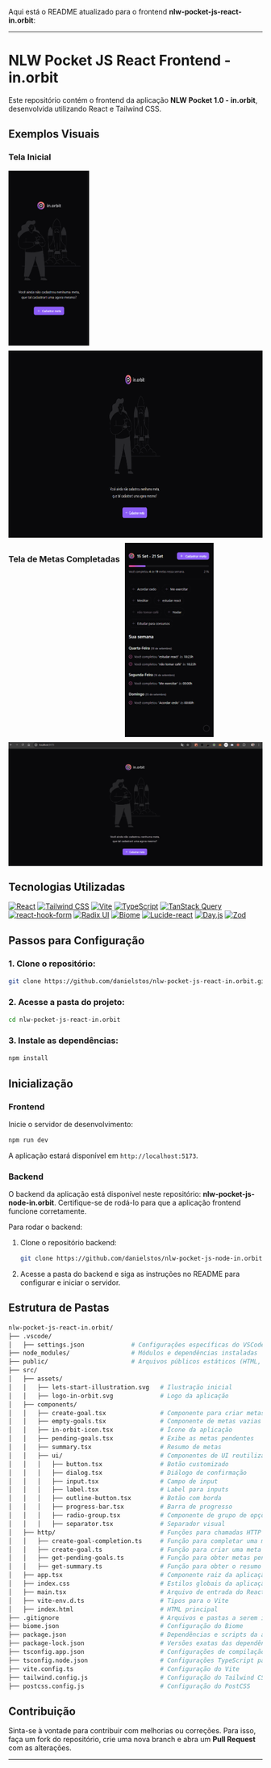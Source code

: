 Aqui está o README atualizado para o frontend **nlw-pocket-js-react-in.orbit**:


---


# NLW Pocket JS React Frontend - in.orbit


Este repositório contém o frontend da aplicação **NLW Pocket 1.0 - in.orbit**, desenvolvida utilizando React e Tailwind CSS.


## Exemplos Visuais




### Tela Inicial
<div style="display: flex; flex-wrap: wrap; gap: 10px;">
    <img src="src/assets/tela-mobile.png" alt="FSW Barber PNG" width="160px"/>
    <img src="src/assets/tela-inicial-desktop.png" alt="FSW Barber PNG" height="370px"/>


### Tela de Metas Completadas


<img src="src/assets/in.orbit-mobile.gif" width="35%" />


<img src="src/assets/in.orbit-desktop.gif" width="100%" />
   
</div>




## Tecnologias Utilizadas


[![React](https://img.shields.io/badge/React-61DAFB?style=flat&logo=react&logoColor=black)](https://reactjs.org/docs/getting-started.html)
[![Tailwind CSS](https://img.shields.io/badge/Tailwind_CSS-06B6D4?style=flat&logo=tailwindcss&logoColor=white)](https://tailwindcss.com/docs)
[![Vite](https://img.shields.io/badge/Vite-646CFF?style=flat&logo=vite&logoColor=white)](https://vitejs.dev/guide/)
[![TypeScript](https://img.shields.io/badge/TypeScript-3178C6?style=flat&logo=typescript&logoColor=white)](https://www.typescriptlang.org/docs/)
[![TanStack Query](https://img.shields.io/badge/TanStack_Query-FF4154?style=flat&logo=react-query&logoColor=white)](https://tanstack.com/query/latest/docs/react/overview)
[![react-hook-form](https://img.shields.io/badge/React--Hook--Form-EC5990?style=flat&logo=reacthookform&logoColor=white)](https://react-hook-form.com/get-started)
[![Radix UI](https://img.shields.io/badge/Radix_UI-111827?style=flat&logoColor=white)](https://www.radix-ui.com/)
[![Biome](https://img.shields.io/badge/Biome-FFCC00?style=flat&logoColor=black)](https://biomejs.dev/)
[![Lucide-react](https://img.shields.io/badge/Lucide--react-0C7EFF?style=flat&logo=lucide&logoColor=white)](https://lucide.dev/)
[![Day.js](https://img.shields.io/badge/Day.js-FF5F5F?style=flat&logo=dayjs&logoColor=white)](https://day.js.org/)
[![Zod](https://img.shields.io/badge/Zod-E69F66?style=flat&logo=zod&logoColor=white)](https://zod.dev/)






## Passos para Configuração


### 1. Clone o repositório:


```bash
git clone https://github.com/danielstos/nlw-pocket-js-react-in.orbit.git
```


### 2. Acesse a pasta do projeto:


```bash
cd nlw-pocket-js-react-in.orbit
```


### 3. Instale as dependências:


```bash
npm install
```


## Inicialização


### Frontend


Inicie o servidor de desenvolvimento:


```bash
npm run dev
```


A aplicação estará disponível em `http://localhost:5173`.


### Backend


O backend da aplicação está disponível neste repositório: **nlw-pocket-js-node-in.orbit**. Certifique-se de rodá-lo para que a aplicação frontend funcione corretamente.


Para rodar o backend:


1. Clone o repositório backend:


   ```bash
   git clone https://github.com/danielstos/nlw-pocket-js-node-in.orbit.git
   ```


2. Acesse a pasta do backend e siga as instruções no README para configurar e iniciar o servidor.


## Estrutura de Pastas


```bash
nlw-pocket-js-react-in.orbit/
├── .vscode/
│   ├── settings.json             # Configurações específicas do VSCode
├── node_modules/                 # Módulos e dependências instaladas
├── public/                       # Arquivos públicos estáticos (HTML, imagens)
├── src/
│   ├── assets/
│   │   ├── lets-start-illustration.svg   # Ilustração inicial
│   │   ├── logo-in-orbit.svg             # Logo da aplicação
│   ├── components/
│   │   ├── create-goal.tsx               # Componente para criar metas
│   │   ├── empty-goals.tsx               # Componente de metas vazias
│   │   ├── in-orbit-icon.tsx             # Ícone da aplicação
│   │   ├── pending-goals.tsx             # Exibe as metas pendentes
│   │   ├── summary.tsx                   # Resumo de metas
│   │   ├── ui/                           # Componentes de UI reutilizáveis
│   │   │   ├── button.tsx                # Botão customizado
│   │   │   ├── dialog.tsx                # Diálogo de confirmação
│   │   │   ├── input.tsx                 # Campo de input
│   │   │   ├── label.tsx                 # Label para inputs
│   │   │   ├── outline-button.tsx        # Botão com borda
│   │   │   ├── progress-bar.tsx          # Barra de progresso
│   │   │   ├── radio-group.tsx           # Componente de grupo de opções (radio)
│   │   │   ├── separator.tsx             # Separador visual
│   ├── http/                             # Funções para chamadas HTTP
│   │   ├── create-goal-completion.ts     # Função para completar uma meta
│   │   ├── create-goal.ts                # Função para criar uma meta
│   │   ├── get-pending-goals.ts          # Função para obter metas pendentes
│   │   ├── get-summary.ts                # Função para obter o resumo semanal
│   ├── app.tsx                           # Componente raiz da aplicação
│   ├── index.css                         # Estilos globais da aplicação
│   ├── main.tsx                          # Arquivo de entrada do React
│   ├── vite-env.d.ts                     # Tipos para o Vite
│   ├── index.html                        # HTML principal
├── .gitignore                            # Arquivos e pastas a serem ignorados pelo Git
├── biome.json                            # Configuração do Biome
├── package.json                          # Dependências e scripts da aplicação
├── package-lock.json                     # Versões exatas das dependências instaladas
├── tsconfig.app.json                     # Configurações de compilação do TypeScript
├── tsconfig.node.json                    # Configurações TypeScript para Node.js
├── vite.config.ts                        # Configuração do Vite
├── tailwind.config.js                    # Configuração do Tailwind CSS
├── postcss.config.js                     # Configuração do PostCSS
```


## Contribuição


Sinta-se à vontade para contribuir com melhorias ou correções. Para isso, faça um fork do repositório, crie uma nova branch e abra um **Pull Request** com as alterações.


---





